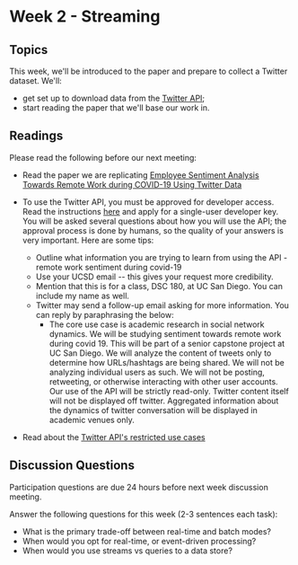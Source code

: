 # Week 2 - Streaming

## Topics

This week, we'll be introduced to the paper and prepare to collect a Twitter dataset. We'll:

* get set up to download data from the [Twitter API](https://developer.twitter.com/en/docs/twitter-api/getting-started/getting-access-to-the-twitter-api);
* start reading the paper that we'll base our work in.

## Readings

Please read the following before our next meeting:

* Read the paper we are replicating [Employee Sentiment Analysis Towards Remote Work during COVID-19 Using
Twitter Data](https://inass.org/wp-content/uploads/2021/12/2022022808.pdf)

* To use the Twitter API, you must be approved for developer access. Read the instructions [here](https://developer.twitter.com/en/docs/twitter-api/getting-started/getting-access-to-the-twitter-api) and apply for a single-user developer key.
You will be asked several questions about how you will use the API; 
the approval process is done by humans, so the quality of your answers is very important. 
Here are some tips:
    * Outline what information you are trying to learn from using the API - remote work sentiment during covid-19  
    * Use your UCSD email -- this gives your request more credibility.
    * Mention that this is for a class, DSC 180, at UC San Diego. You can include my name as well.
    * Twitter may send a follow-up email asking for more information. You can reply by paraphrasing the below:
       * The core use case is academic research in social network dynamics. 
         We will be studying sentiment towards remote work during covid 19. This will be part of a senior capstone project at UC San Diego.
         We will analyze the content of tweets only to determine how URLs/hashtags are being shared. We will not be analyzing individual users as such. 
         We will not be posting, retweeting, or otherwise interacting with other user accounts. Our use of the API will be strictly read-only.
         Twitter content itself will not be displayed off twitter. 
         Aggregated information about the dynamics of twitter conversation will be displayed in academic venues only.

* Read about the [Twitter API's restricted use cases](https://developer.twitter.com/en/developer-terms/more-on-restricted-use-cases)

## Discussion Questions

Participation questions are due 24 hours before next week discussion meeting.  

Answer the following questions for this week (2-3 sentences each task):
  * What is the primary trade-off between real-time and batch modes?
  * When would you opt for real-time, or event-driven processing?
  * When would you use streams vs queries to a data store?


